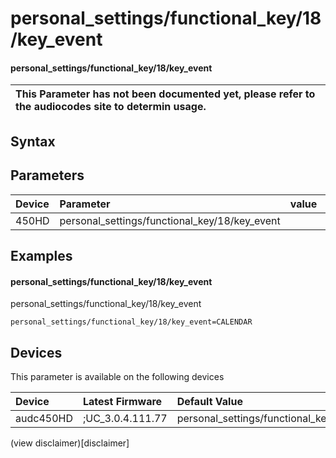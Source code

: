 ﻿---
description: personal_settings/functional_key/18/key_event
search: false
---

# personal_settings/functional_key/18/key_event

#### personal_settings/functional_key/18/key_event


| This Parameter has not been documented yet, please refer to the audiocodes site to determin usage.  | 
| :--- |

## Syntax

## Parameters
|Device|Parameter|value|Description|
|:---|:---|:---|:---|
| 450HD | personal_settings/functional_key/18/key_event |  |  |

## Examples
#### personal_settings/functional_key/18/key_event

personal_settings/functional_key/18/key_event

```
personal_settings/functional_key/18/key_event=CALENDAR
```

## Devices
This parameter is available on the following devices

| Device | Latest Firmware | Default Value |
|:---|:---|:---|
| audc450HD | ;UC_3.0.4.111.77 | personal_settings/functional_key/18/key_event=CALENDAR 

(view disclaimer)[disclaimer]
